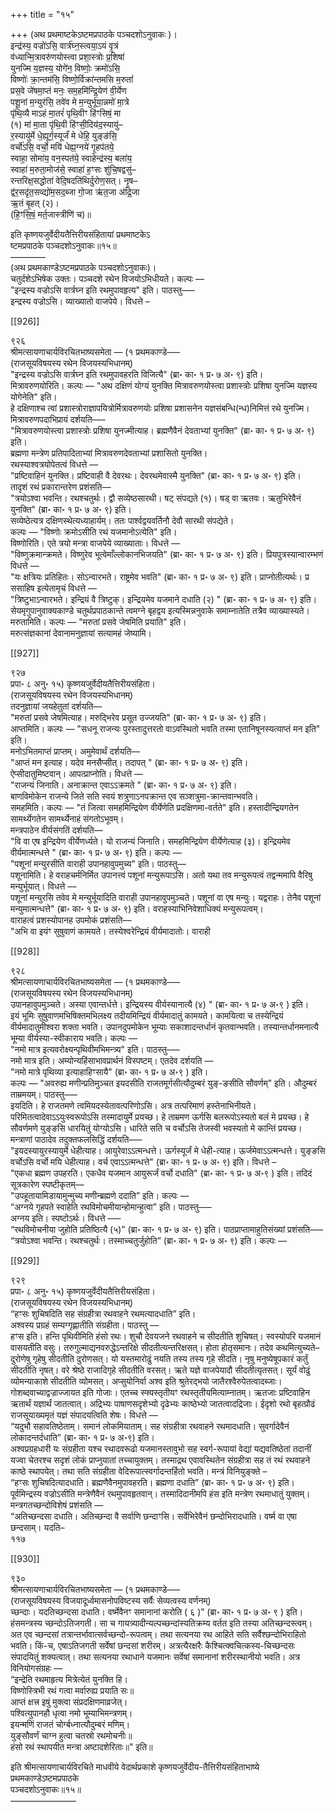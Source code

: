 +++
title = "१५"

+++
(अथ प्रथमाष्टकेऽष्टमप्रपाठके पञ्चदशोऽनुवाकः )।  
इन्द्र॑स्य॒ वज्रो॑ऽसि॒ वार्त्र॑घ्न॒स्त्वया॒ऽयं वृ॒त्रं  
व॑ध्यान्मि॒त्रावरु॑णयोस्त्वा प्रशा॒स्त्रोः प्र॒शिषा॑  
युनज्मि य॒ज्ञस्य॒ योगे॑न॒ विष्णोः॒ क्रमो॑ऽसि॒  
विष्णोः॑ क्रा॒न्तम॑सि॒ विष्णो॒र्विक्रा॑न्तमसि म॒रुतां॑  
प्रस॒वे जे॑षमा॒प्तं मनः॒ सम॒हमि॑न्द्रि॒येण॑ वी॒र्येण  
पशू॒नां म॒न्युर॑सि॒ तवे॑व मे म॒न्युर्भू॑या॒न्नमो॑ मा॒त्रे  
पृ॑थि॒व्यै माऽहं मा॒तरं॑ पृथि॒वीꣳ हि॑ꣳसिषं॒ मा  
(१) मां मा॒ता पृ॑थि॒वी हि॑ꣳसी॒दिय॑द॒स्यायु॑–  
र॒स्यायु॑र्मे धे॒ह्यूर्ग॒स्यूर्जं॑ मे धेहि॒ युङ्ङ॑सि॒  
वर्चो॑ऽसि॒ वर्चो॒ मयि॑ धेह्य॒ग्नये॑ गृ॒हप॑तये॒  
स्वाहा॒ सोमा॑य॒ वन॒स्पत॑ये॒ स्वाहेन्द्र॑स्य॒ बला॑य॒  
स्वाहा॑ म॒रुता॒मोज॑से॒ स्वाहा॑ ह॒ꣳसः शु॑चि॒षद्वसु॑–  
रन्तरिक्ष॒सद्धोता॑ वेदि॒षदति॑थिर्दुरोण॒सत्। नृ॒ष–  
द्व॑र॒सदृ॑त॒सव्द्यो॑म॒सद॒ब्जा गो॒जा ऋ॑त॒जा अ॑द्रि॒जा  
ऋ॒तं बृ॒हत् (२)।  
(हि॒ꣳसि॒षं॒ मर्त॒जास्त्रीणि॑ च)॥

इति कृष्णयजुर्वेदीयतैत्तिरीयसंहितायां प्रथमाष्टकेऽ  
ष्टमप्रपाठके पञ्चदशोऽनुवाकः॥१५॥  
––––––––  
(अथ प्रथमकाण्डेऽष्टमप्रपाठके पञ्चदशोऽनुवाकः)।  
चतुर्दशेऽभिषेक उक्तः। पञ्चदशे रथेन विजयोऽभिधीयते। कल्पः —  
"इन्द्रस्य वज्रोऽसि वार्त्रघ्न इति रथमुपावहृत्य" इति। पाठस्तु–––  
इन्द्रस्य वज्रोऽसि। व्याख्यातो वाजपेये। विधत्ते –

[[926]]

९२६  
श्रीमत्सायणाचार्यविरचितभाष्यसमेता — (१ प्रथमकाण्डे–––  
(राजसूयविषयस्य रथेन विजयस्यभिधानम्)  
"इन्द्रस्य वज्रोऽसि वार्त्रघ्न इति रथमुपावहरति विजित्यै" (ब्रा॰ का॰ १ प्र॰ ७ अ॰ ९) इति।  
मित्रावरुणयोरिति। कल्पः — "अथ दक्षिणं योग्यं युनक्ति मित्रावरुणयोस्त्वा प्रशास्त्रोः प्रशिषा युनज्मि यज्ञस्य योगेनेति" इति।  
हे दक्षिणाश्च त्वां प्रशास्त्रोराज्ञापयित्रोर्मित्रावरुणयोः प्रशिषा प्रशासनेन यज्ञसंबन्धि(न्ध)निमित्तं रथे युनज्मि। मित्रावरुणपदाभिप्रायं दर्शयति–––  
"मित्रावरुणयोस्त्वा प्रशास्त्रोः प्रशिषा युनज्मीत्याह। ब्रह्मणैवैनं देवताभ्यां युनक्ति" (ब्रा॰ का॰ १ प्र॰ ७ अ॰ ९) इति।  
ब्रह्मणा मन्त्रेण प्रतिपादिताभ्यां मित्रावरुणदेवताभ्यां प्रशासितो युनक्ति।  
रथस्याश्वत्रयोपेतत्वं विधत्ते ––  
"प्रष्टिवाहिनं युनक्ति। प्रष्टिवाही वै देवरथः। देवरथमेवास्मै युनक्ति" (ब्रा॰ का॰ १ प्र॰ ७ अ॰ ९) इति।  
तादृशं रथं प्रकारान्तरेण प्रशंसति––  
"त्रयोऽश्वा भवन्ति। रथश्चतुर्थः। द्वौ सव्येष्ठसारथी। षट् संपद्यते (१)। षड् वा ऋतवः। ऋतुभिरेवैनं युनक्ति" (ब्रा॰ का॰ १ प्र॰ ७ अ॰ ९) इति।  
सव्येष्ठेत्यत्र दक्षिणस्थेत्यध्याहार्यम्। ततः पार्श्वद्वयवर्तिनौ देवौ सारथी संपद्येते।  
कल्पः — "विष्णोः क्रमोऽसीति रथं यजमानोऽत्येति" इति।  
विष्णोरिति। एते त्रयो मन्त्रा वाजपेये व्याख्याताः। विधत्ते ––  
"विष्णुक्रमान्क्रमते। विष्णुरेव भूत्वेमाँल्लोकानभिजयति" (ब्रा॰ का॰ १ प्र॰ ७ अ॰ ९) इति। प्रियपुत्रस्यान्वारम्भणं विधत्ते ––  
"यः क्षत्रियः प्रतिहितः। सोऽन्वारभते। राष्ट्रमेव भवति" (ब्रा॰ का॰ १ प्र॰ ७ अ॰ ९) इति। प्राप्नोतीत्यर्थः। प्र ससाहिष इत्येतामृचं विधत्ते ––  
"त्रिष्टुभाऽन्वारभते। इन्द्रियं वै त्रिष्टुक्। इन्द्रियमेव यजमाने दधाति (२) " (ब्रा॰ का॰ १ प्र॰ ७ अ॰ ९) इति।  
सेयमृगुपानुवाक्यकाण्डे चतुर्थप्रपाठकान्ते त्वमग्ने बृहद्वय इत्यस्मिन्ननुवाके समाम्नातेति तत्रैव व्याख्यास्यते।  
मरुतामिति। कल्पः — "मरुतां प्रसवे जेषमिति प्रयाति" इति।  
मरुत्संज्ञकानां देवानामनुज्ञायां सत्यामहं जेष्यामि।

[[927]]

९२७  
प्रपा॰ ८ अनु॰ १५) कृष्णयजुर्वेदीयतैत्तिरीयसंहिता।  
(राजसूयविषयस्य रथेन विजयस्यभिधानम्)  
तदनुज्ञायां जयहेतुतां दर्शयति––  
"मरुतां प्रसवे जेषमित्याह। मरुद्भिरेव प्रसूत उज्जयति" (ब्रा॰ का॰ १ प्र॰ ७ अ॰ ९) इति।  
आप्तमिति। कल्पः — "सधनू राजन्यः पुरस्तादुत्तरतो वाऽवस्थितो भवति तस्मा एतानिषूनस्यत्याप्तं मन इति" इति।  
मनोऽभितमाप्तं प्राप्तम्। अमुमेवार्थं दर्शयति––  
"आप्तं मन इत्याह। यदेव मनसैप्सीत्। तदापत् " (ब्रा॰ का॰ १ प्र॰ ७ अ॰ ९) इति।  
ऐप्सीदातुमिष्टवान्। आपत्प्राप्नोति। विधत्ते ––  
"राजन्यं जिनाति। अनाक्रान्त एवाऽऽक्रमते " (ब्रा॰ का॰ १ प्र॰ ७ अ॰ ९) इति।  
बाणविमोकेन राजन्ये जिते सति स्वयं शत्रुणाऽनपक्रान्त एव सञ्शत्रुमा-क्रान्तवान्भवति।  
समहमिति। कल्पः — "तं जित्वा समहमिन्द्रियेण वीर्येणेति प्रदक्षिणमा-वर्तते" इति। हस्तादीन्द्रियगतेन सामर्थ्येगतेन सामर्थ्येनाहं संगतोऽभूवम्।  
मन्त्रपाठेन वीर्यसंगतिं दर्शयति––  
"वि वा एष इन्द्रियेण वीर्येणर्ध्यते। यो राजन्यं जिनाति। समहमिन्द्रियेण वीर्येणेत्याह (३)। इन्द्रियमेव वीर्यमात्मन्धत्ते " (ब्रा॰ का॰ १ प्र॰ ७ अ॰ ९) इति। कल्पः —  
"पशूनां मन्युरसीति वाराही उपानहावुपमुच्य" इति। पाठस्तु––  
पशूनामिति। हे वराहचर्मनिर्मित उपानत्त्वं पशूनां मन्युरूपाऽसि। अतो यथा तव मन्युरूपत्वं तद्वन्ममापि वैरिषु मन्युर्भूयात्। विधत्ते ––  
पशूनां मन्युरसि तवेव मे मन्युर्भूयादिति वाराही उपानहावुपमुञ्चते। पशूनां वा एष मन्युः। यद्वराहः। तेनैव पशूनां मन्युमात्मन्धत्ते" (ब्रा॰ का॰ १ प्र॰ ७ अ॰ ९) इति। वराहस्याभिनिवेशाधिक्यं मन्युरूपत्वम्।  
वाराहत्वं प्रशस्योपानह उपमोकं प्रशंसति––  
"अभि वा इयंꣳ सुषुवाणं कामयते। तस्येश्वरेन्द्रियं वीर्यमादातोः। वाराही

[[928]]

९२८  
श्रीमत्सायणाचार्यविरचितभाष्यसमेता — (१ प्रथमकाण्डे–––  
(राजसूयविषयस्य रथेन विजयस्यभिधानम्)  
उपानहावुपमुञ्चते। अस्या एवान्तर्धत्ते। इन्द्रियस्य वीर्यस्यानात्यै (४) " (ब्रा॰ का॰ १ प्र॰ ७ अ॰९ ) इति।  
इयं भूमिः सुषुवाणमभिषिक्तमभिलक्ष्य तदीयमिन्द्रियं वीर्यमादातुं कामयते। कामयित्वा च तस्येन्द्रियं वीर्यमादातुमीश्वरा शक्ता भवति। उपानदुपमोकेन भूम्याः सकाशादन्तर्धानं कृतवान्भवति। तस्यान्तर्धानमनात्यै भूम्या वीर्यस्या-स्वीकाराय भवति। कल्पः —  
"नमो मात्र इत्यवरोक्ष्यन्पृथिवीमभिमन्त्र्य" इति। पाठस्तु–––  
नमो मात्र इति। अम्योन्यहिंसाभावप्रार्थनं विस्पष्टम्। एतदेव दर्शयति ––  
"नमो मात्रे पृथिव्या इत्याहाहिꣳसायै" (ब्रा॰ का॰ १ प्र॰ ७ अ॰९ ) इति।  
कल्पः — "अवरुह्य मणीन्प्रतिमुञ्चत इयदसीति राजतमूर्गसीत्यौदुम्बरं युङ्-ङसीति सौवर्णम्" इति। औदुम्बरं ताम्रमयम्। पाठस्तु–––  
इयदिति। हे राजतमणे त्वमियदस्येतावत्परिणोऽसि। अत्र तत्परिमाणं हस्तेनाभिनीयते। परिमितत्वादेवाऽऽयुःस्वरूपोऽसि तस्मादायुर्मे प्रयच्छ। हे ताम्रमण ऊर्गसि बलरूपोऽस्यतो बलं मे प्रयच्छ। हे सौवर्णमणे युङ्ङसि धारयितुं योग्योऽसि। धारिते सति च वर्चोऽसि तेजस्वी भवस्यतो मे कान्तिं प्रयच्छ। मन्त्राणां पाठादेव तदुक्तफलसिद्धिं दर्शयति–––  
"इयदस्यायुरस्यायुर्मे धेहीत्याह। आयुरेवाऽऽत्मन्धत्ते। ऊर्गस्यूर्जं मे धेही-त्याह। ऊर्जमेवाऽऽत्मन्धत्ते। युङ्ङसि वर्चोऽसि वर्चो मयि धेहीत्याह। वर्च एवाऽऽत्मन्धत्ते" (ब्रा॰ का॰ १ प्र॰ ७ अ॰ ९) इति। विधत्ते –  
"एकधा ब्रह्मण उपहरति। एकधैव यजमान आयुरूर्जं वर्चो दधाति" (ब्रा॰ का॰ १ प्र॰ ७ अ॰९ ) इति। तदिदं सूत्रकारेण स्पष्टीकृतम्––  
"उपहूतायामिडायामुन्मुच्य मणीन्ब्रह्मणे ददाति” इति। कल्पः —  
“अग्नये गृहपते स्वाहेति रथविमोचमीयान्होमान्हुत्वा” इति। पाठस्तु–––  
अग्नय इति। स्पष्टोऽर्थः। विधत्ते –––  
“रथविमोचनीया जुहोति प्रतिष्ठित्यै (५)” (ब्रा॰ का॰ १ प्र॰ ७ अ॰ ९) इति। पाठप्राप्तामाहुतिसंख्यां प्रशंसति–––  
“त्रयोऽश्वा भवन्ति। रथश्चतुर्थः। तस्माच्‍चतुर्जुहोति” (ब्रा॰ का॰ १ प्र॰ ७ अ॰ ९) इति। कल्पः —

[[929]]

९२९  
प्रपा॰ ८ अनु॰ १५) कृष्णयजुर्वेदीयतैत्तिरीयसंहिता।  
(राजसूयविषयस्य रथेन विजयस्यभिधानम्)  
“हꣳसः शुचिषदिति सह संग्रहीत्रा रथवाहने रथमत्यादधाति” इति।  
अश्वस्य प्रग्रहं सम्यग्गृह्णातीति संग्रहीता। पाठस्तु ––  
हꣳस इति। हन्ति पृथिवीमिति हंसो रथः। शुचौ देवयजने रथवाहने च सीदतीति शुचिषत्। स्वस्योपरि यजमानं वासयतीति वसुः। तरुगुल्माद्यनवरुद्धेऽन्तरिक्षे सीदतीत्यन्तरिक्षसत्। होता होतृसमानः। तदेव कथमित्युच्यते–दुरोणेषु गृहेषु सीदतीति दुरोणसत्। यो यस्तमारोढुं नयति तस्य तस्य गृहे सीदति। नृषु मनुष्येषूपकारं कर्तुं सीदतीति नृषत्। वरे श्रेष्ठे राजादिगृहे सीदतीति वरसत्। ऋते यज्ञे वाजपेयादौ सीदतीत्यृतसत्। सूर्यं वोढुं व्योमन्याकाशे सीदतीति व्योमसत्। अप्सुयोनिर्वा अश्व इति श्रुतेरद्भयो जातैरश्वैरुपेतत्वादब्जाः। गोशब्दवाच्याद्वज्राज्जायत इति गोजाः। एतच्‍च स्फ्यस्तृतीयꣳ रथस्तृतीयमित्याम्नातम्। ऋतजाः प्रष्टिवाहिन ऋतार्थं यज्ञार्थं जातत्वात्। अद्रिभ्यः पाषाणसदृशेभ्यो दृढेभ्यः काष्ठेभ्यो जातत्वादद्रिजाः। ईदृशो रथो बृहत्प्रौढं राजसूयाख्यमृतं यज्ञं संपादयत्विति शेषः। विधत्ते ––  
“यदुभौ सहावतिष्ठेताम्। समानं लोकमियाताम्। सह संग्रहीत्रा रथवाहने रथमादधाति। सुवर्गादेवैनं लोकादन्तर्दधाति” (ब्रा॰ का॰ १ प्र॰ ७ अ॰९) इति।  
अश्वप्रग्रहधारी यः संग्रहीता यश्च रथादवरूढो यजमानस्तावुभो सह स्वर्ग-रूपायां वेद्यां यद्यवतिष्ठेतां तदानीं यज्वा चेतरश्च सदृशं लोकं प्राप्नुयातां तच्चायुक्तम्। तस्माद्रथ एवावस्थितेन संग्रहीत्रा सह तं रथं रथवाहने काष्ठे स्थापयेत्। तथा सति संग्रहीता वेदिरूपात्स्वर्गादन्तर्हितो भवति। मन्त्रं विनियुङ्क्ते –  
“हꣳसः शुचिषदित्यादधाति। ब्रह्मणैवैनमुपावहरति। ब्रह्मणा दधाति” (ब्रा॰ का॰ १ प्र॰ ७ अ॰ ९) इति।  
पूर्वमिन्द्रस्य वज्रोऽसीति मन्त्रेणैवैनं रथमुपावहृतवान्। तस्मादिदानीमपि हंस इति मन्त्रेण रथमाधातुं युक्तम्। मन्त्रगतच्छन्दोविशेषं प्रशंसति ––  
“अतिच्छन्दसा दधाति। अतिच्छन्दा वै सर्वाणि छन्दाꣳसि। सर्वेभिरेवैनं छन्दोभिरादधाति। वर्ष्म वा एषा छन्दसाम्। यदति–  
११७

[[930]]

९३०  
श्रीमत्सायणाचार्यविरचितभाष्यसमेता — (१ प्रथमकाण्डे–––  
(राजसूयविषयस्य विजयादूर्ध्वमासनोपविष्टस्य सर्वैः सेव्यत्वस्य वर्णनम्)  
च्छन्दाः। यदतिच्छन्दसा दधाति। वर्ष्मेवैनꣳ समानानां करोति ( ६ )” (ब्रा॰ का॰ १ प्र॰ ७ अ॰ ९ ) इति।  
हंसमन्त्रस्य च्छन्दोऽतिजगती। सा च गायत्र्यादीन्यल्पच्छन्दांस्यतिक्रम्य वर्तत इति तस्या अतिच्छन्दस्त्वम्। अत एव च्छन्दसां तत्रान्तर्भावात्सर्वच्छन्दो-रूपत्वम्। तथा सत्यनया रथ आहिते सति सर्वैश्छन्दोभिराहितो भवति। किं-च, एषाऽतिजगती सर्वेषां छन्दसां शरीरम्। अत्रत्यैरक्षरैः कैश्चित्क्वचित्कस्य-चिच्छन्दसः संपादयितुं शक्यत्वात्। तथा सत्यनया रथाधाने यजमानः सर्वेषां समानानां शरीरस्थानीयो भवति। अत्र विनियोगसंग्रहः —  
“इन्द्रेति रथमाहृत्य मित्रेत्येतं युनक्ति हि।  
विष्णोस्त्रिभी रथं गत्वा मर्वारुह्य प्रयाति सः॥  
आप्तं क्षत्त्र इषुं मुक्त्वा संप्रदक्षिणमाव्रजेत्।  
पश्वित्युपानहौ धृत्वा नमो भूम्याभिमन्त्रणम्।  
इयन्मणिं राजतं चोर्ग्बध्नात्यौदुम्बरं मणिम्।  
युङ्सौवर्णं चाग्न हुत्वा चतस्रो रथमोचनीः॥  
हंसो रथं स्थापयीत मन्त्रा अष्टादशेरिताः॥" इति॥

इति श्रीमत्सायणाचार्यविरचिते माधवीये वेदार्थप्रकाशे कृष्णयजुर्वेदीय-तैत्तिरीयसंहिताभाष्ये प्रथमकाण्डेऽष्टमप्रपाठके  
पञ्चदशोऽनुवाकः॥१५॥  
–––––––––––––––  
